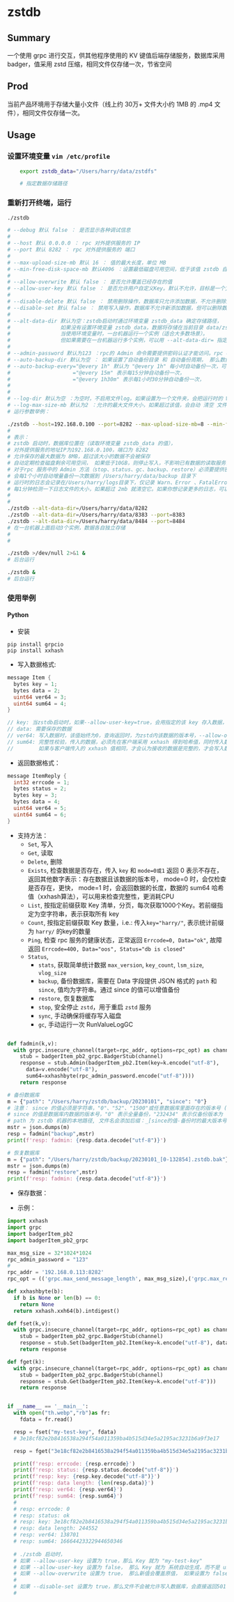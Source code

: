 # zstdb

## Summary
一个使用 grpc 进行交互，供其他程序使用的 KV 键值后端存储服务，数据库采用 badger，值采用 zstd 压缩，相同文件仅存储一次，节省空间

## Prod
当前产品环境用于存储大量小文件（线上约 30万+ 文件大小约 1MB 的 .mp4 文件），相同文件仅存储一次。

## Usage
### 设置环境变量 `vim /etc/profile`
```Bash
    export zstdb_data="/Users/harry/data/zstdfs"

    # 指定数据存储路径
```

### 重新打开终端，运行
```Bash
./zstdb

# --debug 默认 false ： 是否显示各种调试信息
#
# --host 默认 0.0.0.0 ： rpc 对外提供服务的 IP
# --port 默认 8282 ： rpc 对外提供服务的 端口 
#
# --max-upload-size-mb 默认 16 ： 值的最大长度，单位 MB
# --min-free-disk-space-mb 默认4096 ：设置最低磁盘可用空间，低于该值 zstdb 自动停止写入新数据，每10秒检测一次
#
# --allow-overwrite 默认 false ： 是否允许覆盖已经存在的值
# --allow-user-key 默认 false ： 是否允许用户自定义Key。默认不允许，目标是一个文件只存储一次，Key由系统自动生成
#
# --disable-delete 默认 false ： 禁用删除操作，数据库只允许添加数据，不允许删除数据
# --disable-set 默认 false ： 禁用写入操作，数据库不允许新添加数据，但可以删除数据
#
# --alt-data-dir 默认为空：zstdb启动时通过环境变量 zstdb_data 确定存储路径，
#                如果没有设置环境变量 zstdb_data，数据将存储在当前目录 data/zstdfs，
#                当使用环境变量时，一台机器运行一个实例（适合大多数场景）。
#                但如果需要在一台机器运行多个实例，可以用 --alt-data-dir= 指定每个实例的数据存储位置。
#
# --admin-password 默认为123 ：rpc的 Admin 命令需要提供密码认证才能访问。rpc client 中通过 Sum64 字段传入，需要采取 xxhash 值，不能明码传入
# --auto-backup-dir 默认为空 ： 如果设置了自动备份目录 和 自动备份周期， 那么数据库会自动按指定周期自动备份（增量备份）
# --auto-backup-every="@every 1h" 默认为 "@every 1h" 每小时自动备份一次，可以按需修改，注意值必须用引号（因为含有空格），
#                    ="@every 15m" 表示每15分钟自动备份一次，
#                    ="@every 1h30m" 表示每1小时30分钟自动备份一次，
#
#
# --log-dir 默认为空 ：为空时，不启用文件log。如果设置为一个文件夹，会把运行时的 Warn、Error 、FatalError 记录到日志文件中。
# --log-max-size-mb 默认为2 ：允许的最大文件大小，如果超过该值，会自动 清空 文件，避免日志写满硬盘。
# 运行参数举例：

./zstdb --host=192.168.0.100 --port=8282 --max-upload-size-mb=8 --min-free-disk-space-mb=10240 --admin-password=9527 --auto-backup-dir=/Users/harry/data/backup --auto-backup-every="@every 1h" --log-dir=/Users/harry/logs --log-max-size-mb=2
#
# 表示：
# zstdb 启动时，数据库位置在（读取环境变量 zstdb_data 的值），
# 对外提供服务的地址IP为192.168.0.100，端口为 8282
# 允许保存的最大数据为 8MB，超过该大小的数据不会被保存
# 自动定期检查磁盘剩余可用空间， 如果低于10GB，则停止写入，不影响已有数据的读取服务，但不再写入新的数据了；
# 对于rpc 服务中的 Admin 方法（stop、status、gc、backup、restore）必须要提供密码 9527 才能访问，
# 会每1个小时自动增量备份一次数据到 /Users/harry/data/backup 目录下
# 运行时的日志会记录在/Users/harry/logs目录下，仅记录 Warn、Error 、FatalError 信息，不会记录 INFO 级别的信息
# 每1分钟检测一下日志文件的大小，如果超过 2mb 就清空它。如果你想记录更多的日志，可以将该值增大，比如 256、1024 等
#
#
./zstdb --alt-data-dir=/Users/harry/data/8282
./zstdb --alt-data-dir=/Users/harry/data/8383 --port=8383
./zstdb --alt-data-dir=/Users/harry/data/8484 --port=8484
# 在一台机器上面启动3个实例，数据各自独立存储
#
#

./zstdb >/dev/null 2>&1 &
# 后台运行

./zstdb &
# 后台运行
```

### 使用举例
#### Python
* 安装
```
pip install grpcio
pip install xxhash
```
* 写入数据格式:

```go
message Item {
  bytes key = 1;
  bytes data = 2;
  uint64 ver64 = 3;
  uint64 sum64 = 4;
}

// key: 当zstdb启动时，如果--allow-user-key=true，会用指定的该 key 存入数据，如果为 false，此处设置的key会被忽略
// data: 需要保存的数据
// ver64: 写入数据时，该值始终为0，查询返回时，为zstd内该数据的版本号，--allow-overwrite 设置为 true 时，该值会逐步递增，设置为 false 时，该值始终不变。
// sum64: 完整性校验，传入的数据，必须先在客户端采用 xxhash 得到哈希值，同时传入数据和这个哈希值，服务端接收数据后，会计算数据的 xxhash 值，
//        如果与客户端传入的 xxhash 值相同，才会认为接收的数据是完整的，才会写入数据库，客户端和服务端的 xxhash 值不相同时，数据不会被写入。
```

* 返回数据格式：
```go
message ItemReply {
  int32 errcode = 1;
  bytes status = 2;
  bytes key = 3;
  bytes data = 4;
  uint64 ver64 = 5;
  uint64 sum64 = 6;
}

```

* 支持方法： 
  * `Set`, 写入
  * `Get`, 读取
  * `Delete`, 删除
  * `Exists`, 检查数据是否存在，传入 `key` 和 `mode=0或1`
              返回 0 表示不存在，返回其他数字表示：存在数据且该数据的版本号，
              mode=0 时，会仅检查是否存在，更快，
              mode=1 时，会返回数据的长度，数据的 sum64 哈希值（xxhash算法），可以用来检查完整性，更消耗CPU
  * `List`, 按指定前缀获取 Key 清单，分页，每次获取1000个Key。若前缀指定为空字符串，表示获取所有 key
  * `Count`, 按指定前缀获取 Key 数量，i.e.: 传入`key="harry/"`, 表示统计前缀为 `harry/` 的key的数量
  * `Ping`,  检查 rpc 服务的健康状态，正常返回 `Errcode=0, Data="ok"`, 故障返回 `Errcode=400, Data="oos", Status="db is closed"`
  * `Status`, 
    * `stats`, 获取简单统计数据 `max_version`, `key_count`, `lsm_size`, `vlog_size`
    * `backup`, 备份数据库，需要在 Data 字段提供 JSON 格式的 `path` 和 `since`, 值均为字符串。通过 since 的值可以增值备份
    * `restore`, 恢复数据库
    * `stop`, 安全停止 `zstd`，用于重启 `zstd` 服务
    * `sync`, 手动确保将缓存写入磁盘
    * `gc`, 手动运行一次 RunValueLogGC

```python

def fadmin(k,v):
  with grpc.insecure_channel(target=rpc_addr, options=rpc_opt) as channel:
    stub = badgerItem_pb2_grpc.BadgerStub(channel)
    response = stub.Admin(badgerItem_pb2.Item(key=k.encode("utf-8"), 
      data=v.encode("utf-8"), 
      sum64=xxhashbyte(rpc_admin_password.encode("utf-8"))))
    return response

# 备份数据库
m = {"path": "/Users/harry/zstdb/backup/20230101", "since": "0"}
# 注意： since 的值必须是字符串，"0"、"52"、"1500"或任意数据库里面存在的版本号 (带有引号，即字符串)，不能是 0、52、1500 （不带引号，即数字），
# since 的值是数据库内数据的版本号，"0" 表示全量备份，"232434" 表示仅备份版本为 "232434" 之后新增的数据，即增量备份
# path 为 zstdb 机器的本地路径, 文件名会添加后缀：_[since的值-备份时的最大版本号].zstdb.bak
mstr = json.dumps(m)
resp = fadmin("backup",mstr)
print(f'resp: fadmin: {resp.data.decode("utf-8")}')

# 恢复数据库
m = {"path": "/Users/harry/zstdb/backup/20230101_[0-132854].zstdb.bak"}
mstr = json.dumps(m)
resp = fadmin("restore",mstr)
print(f'resp: fadmin: {resp.data.decode("utf-8")}')
```

* 保存数据：


* 示例：

```python
import xxhash
import grpc
import badgerItem_pb2
import badgerItem_pb2_grpc

max_msg_size = 32*1024*1024
rpc_admin_password = "123"
#
rpc_addr = '192.168.0.113:8282'
rpc_opt = (('grpc.max_send_message_length', max_msg_size),('grpc.max_receive_message_length', max_msg_size))

def xxhashbyte(b):
  if b is None or len(b) == 0:
    return None
  return xxhash.xxh64(b).intdigest()

def fset(k,v):
  with grpc.insecure_channel(target=rpc_addr, options=rpc_opt) as channel:
    stub = badgerItem_pb2_grpc.BadgerStub(channel)
    response = stub.Set(badgerItem_pb2.Item(key=k.encode("utf-8"), data=v, sum64=xxhashbyte(v)))
    return response

def fget(k):
  with grpc.insecure_channel(target=rpc_addr, options=rpc_opt) as channel:
    stub = badgerItem_pb2_grpc.BadgerStub(channel)
    response = stub.Get(badgerItem_pb2.Item(key=k.encode("utf-8")))
    return response


if __name__ == '__main__':
  with open("th.webp","rb")as fr:
    fdata = fr.read()

  resp = fset("my-test-key", fdata)
  # 3e18cf82e2b8416538a294f54a011359ba4b515d34e5a2195ac3231b6a9f3e17

  resp = fget("3e18cf82e2b8416538a294f54a011359ba4b515d34e5a2195ac3231b6a9f3e17")

  print(f'resp: errcode: {resp.errcode}')
  print(f'resp: status: {resp.status.decode("utf-8")}')
  print(f'resp: key: {resp.key.decode("utf-8")}')
  print(f'resp: data length: {len(resp.data)}')
  print(f'resp: ver64: {resp.ver64}')
  print(f'resp: sum64: {resp.sum64}')
  #
  # resp: errcode: 0
  # resp: status: ok
  # resp: key: 3e18cf82e2b8416538a294f54a011359ba4b515d34e5a2195ac3231b6a9f3e17
  # resp: data length: 244552
  # resp: ver64: 138701
  # resp: sum64: 16664423322944650346
  
  # ./zstdb 启动时，
  # 如果 --allow-user-key 设置为 true，那么 Key 就为 "my-test-key"
  # 如果 --allow-user-key 设置为 false， 那么 Key 就为 系统自动生成，而不是 user 设置的 "my-test-key"
  # 如果 --allow-overwrite 设置为 true， 那么新值会覆盖原值， 如果设置为 false，那么系统会忽略新值，不会更新原值
  #
  # 如果 --disable-set 设置为 true，那么文件不会被允许写入数据库，会直接返回501错误。
  #

```

